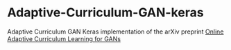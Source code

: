 # Adaptive-Curriculum-GAN-keras
Adaptive Curriculum GAN Keras implementation of the arXiv preprint [Online Adaptive Curriculum Learning for GANs](https://arxiv.org/abs/1808.00020)
